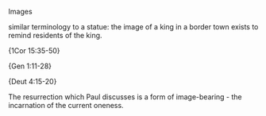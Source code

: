 Images


similar terminology to a statue: the image of a king in a border town exists to remind residents of the king.


{1Cor 15:35-50}

{Gen 1:11-28}

{Deut 4:15-20}


The resurrection which Paul discusses is a form of image-bearing - the incarnation of the current oneness.

